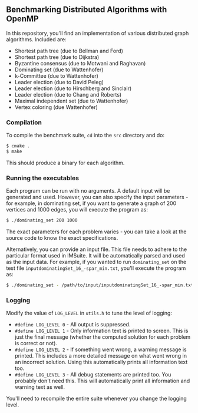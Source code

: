 ## Benchmarking Distributed Algorithms with OpenMP

In this repository, you'll find an implementation of various distributed
graph algorithms. Included are:

 - Shortest path tree (due to Bellman and Ford)
 - Shortest path tree (due to Dijkstra)
 - Byzantine consensus (due to Motwani and Raghavan)
 - Dominating set (due to Wattenhofer)
 - k-Committee (due to Wattenhofer)
 - Leader election (due to David Peleg)
 - Leader election (due to Hirschberg and Sinclair)
 - Leader election (due to Chang and Roberts)
 - Maximal independent set (due to Wattenhofer)
 - Vertex coloring (due Wattenhofer)

### Compilation

To compile the benchmark suite, `cd` into the `src` directory and do:

```bash
$ cmake .
$ make
```

This should produce a binary for each algorithm.

### Running the executables

Each program can be run with no arguments. A default input will be generated and
used. However, you can also specify the input parameters - for example, in
dominating set, if you want to generate a graph of 200 vertices and 1000 edges,
you will execute the program as:

```bash
$ ./dominating_set 200 1000
```

The exact parameters for each problem varies - you can take a look at the source
code to know the exact specifications.

Alternatively, you can provide an input file. This file needs to adhere to the
particular format used in IMSuite. It will be automatically parsed and used as
the input data. For example, if you wanted to run `dominating_set` on the test
file `inputdominatingSet_16_-spar_min.txt`, you'll execute the program as:

```bash
$ ./dominating_set - /path/to/input/inputdominatingSet_16_-spar_min.txt
```

### Logging

Modify the value of `LOG_LEVEL` in `utils.h` to tune the level of logging:

 - `#define LOG_LEVEL 0` - All output is suppressed.
 - `#define LOG_LEVEL 1` - Only information text is printed to screen. This
   is just the final message (whether the computed solution for each problem is
   correct or not).
 - `#define LOG_LEVEL 2` - If something went wrong, a warning message is
   printed. This includes a more detailed message on what went wrong in an
   incorrect solution. Using this automatically prints all information text too.
 - `#define LOG_LEVEL 3` - All debug statements are printed too. You probably
   don't need this. This will automatically print all information and warning
   text as well.

You'll need to recompile the entire suite whenever you change the logging level.
